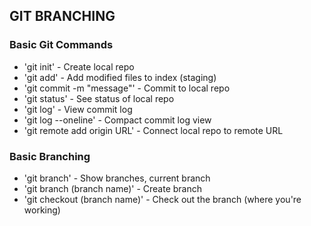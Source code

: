 ## GIT BRANCHING

### Basic Git Commands
* 'git init' - Create local repo
* 'git add' - Add modified files to index (staging)
* 'git commit -m "message"' - Commit to local repo
* 'git status' - See status of local repo
* 'git log' - View commit log
* 'git log --oneline' - Compact commit log view
* 'git remote add origin URL' - Connect local repo to remote URL

### Basic Branching
* 'git branch' - Show branches, current branch
* 'git branch (branch name)' - Create branch
* 'git checkout (branch name)' - Check out the branch (where you're working)
